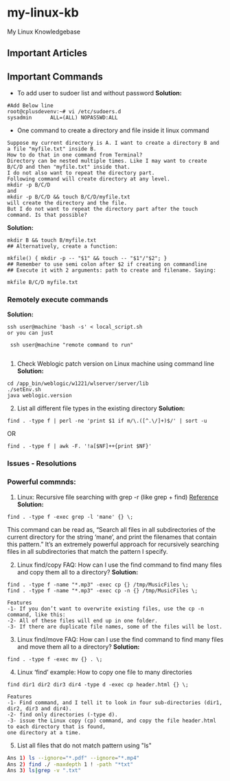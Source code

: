 # my-linux-kb
My Linux Knowledgebase


## Important Articles

## Important Commands
- To add user to sudoer list and without password
<b>Solution:</b>
```
#Add Below line 
root@cplusdevenv:~# vi /etc/sudoers.d
sysadmin      ALL=(ALL) NOPASSWD:ALL
```

- One command to create a directory and file inside it linux command
```
Suppose my current directory is A. I want to create a directory B and a file "myfile.txt" inside B.
How to do that in one command from Terminal?
Directory can be nested multiple times. Like I may want to create B/C/D and then "myfile.txt" inside that. 
I do not also want to repeat the directory part.
Following command will create directory at any level.
mkdir -p B/C/D 
and
mkdir -p B/C/D && touch B/C/D/myfile.txt
will create the directory and the file. 
But I do not want to repeat the directory part after the touch command. Is that possible?
```
<b>Solution:</b>
```
mkdir B && touch B/myfile.txt
## Alternatively, create a function:

mkfile() { mkdir -p -- "$1" && touch -- "$1"/"$2"; } 
## Remember to use semi colon after $2 if creating on commandline
## Execute it with 2 arguments: path to create and filename. Saying:

mkfile B/C/D myfile.txt
```

### Remotely execute commands
<b>Solution:</b>
```
ssh user@machine 'bash -s' < local_script.sh
or you can just

 ssh user@machine "remote command to run" 
 
 ```
1. Check Weblogic patch version on Linux machine using command line
<b>Solution:</b>
```
cd /app_bin/weblogic/w1221/wlserver/server/lib
./setEnv.sh
java weblogic.version
```

2. List all different file types in the existing directory
<b>Solution:</b>
```
find . -type f | perl -ne 'print $1 if m/\.([^.\/]+)$/' | sort -u
```
OR
```
find . -type f | awk -F. '!a[$NF]++{print $NF}'
```

### Issues - Resolutions


### Powerful commnds:
1. Linux: Recursive file searching with grep -r (like grep + find) [Reference](https://alvinalexander.com/linux)
<b>Solution:</b>
```
find . -type f -exec grep -l 'mane' {} \;
```
This command can be read as, “Search all files in all subdirectories of the current directory for the string ‘mane’, and print the filenames that contain this pattern.” It’s an extremely powerful approach for recursively searching files in all subdirectories that match the pattern I specify.

2. Linux find/copy FAQ: How can I use the find command to find many files and copy them all to a directory?
<b>Solution:</b>
```
find . -type f -name "*.mp3" -exec cp {} /tmp/MusicFiles \;
find . -type f -name "*.mp3" -exec cp -n {} /tmp/MusicFiles \;

Features
-1- If you don’t want to overwrite existing files, use the cp -n command, like this:
-2- All of these files will end up in one folder.
-3- If there are duplicate file names, some of the files will be lost.
```

3. Linux find/move FAQ: How can I use the find command to find many files and move them all to a directory?
<b>Solution:</b>
```
find . -type f -exec mv {} . \;
```
4. Linux ‘find’ example: How to copy one file to many directories
```
find dir1 dir2 dir3 dir4 -type d -exec cp header.html {} \;

Features
-1- Find command, and I tell it to look in four sub-directories (dir1, dir2, dir3 and dir4).
-2- find only directories (-type d).
-3- issue the Linux copy (cp) command, and copy the file header.html to each directory that is found, 
one directory at a time.
```
5. List all files that do not match pattern using "ls"

```sh
Ans 1) ls --ignore="*.pdf" --ignore="*.mp4"
Ans 2) find ./ -maxdepth 1 ! -path "*txt"
Ans 3) ls|grep -v ".txt"
```

